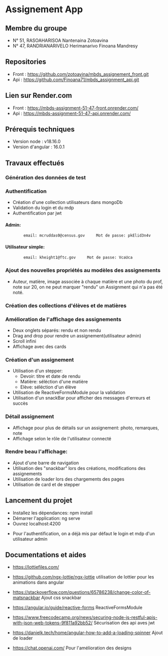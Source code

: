 # Assignement App
## Membre du groupe 
- N° 51, RASOAHARISOA Nantenaina Zotoavina
- N° 47, RANDRIANARIVELO Herimanarivo Finoana Mandresy

## Repositories
- Front : https://github.com/zotoavina/mbds_assignement_front.git
- Api : https://github.com/Finoana71/mbds_assignment_api.git

## Lien sur Render.com
- Front : https://mbds-assignment-51-47-front.onrender.com/
- Api : https://mbds-assignment-51-47-api.onrender.com/

## Prérequis techniques
- Version node : v18.16.0
- Version d'angular : 16.0.1

## Travaux effectués

### Génération des données de test
###  Authentification
- Création d'une collection utilisateurs dans mongoDb
- Validation du login et du mdp
- Authentification par jwt

#### Admin: 
			email: mcruddas0@census.gov  	Mot de passe: pkElid3n4v
#### Utilisateur simple: 
			email: kheight1@ftc.gov  	Mot de passe: VcaUca

### Ajout des nouvelles propriétés au modèles des assignements
- Auteur, matière, image associée à chaque matière et une photo du prof,
note sur 20, on ne peut marquer "rendu" un Assignment qui n'a pas été noté.

### Création des collections d'élèves et de matières

### Amélioration de l'affichage des assignements
- Deux onglets séparés: rendu et non rendu
- Drag and drop pour rendre un assignement(utilisateur admin)
- Scroll infini
- Affichage avec des cards

###  Création d'un assignement
- Utilisation d'un stepper: 
	-	Devoir: titre et date de rendu
	-	Matière: séléction d'une matière
	- Elève: séléction d'un élève
- Utilisation de ReactiveFormsModule pour la validation
- Utilisation d'un snackBar pour afficher des messages d'erreurs et succès

### Détail assignement 
- Affichage pour plus de détails sur un assignement: photo, remarques, note 
- Affichage selon le rôle de l'utilisateur connecté

### Rendre beau l'affichage:
- Ajout d'une barre de navigation
- Utilisation des "snackbar" lors des créations, modifications des assignements
- Utilisation de loader lors des chargements des pages
- Utilisation de card et de stepper

## Lancement du projet
- Installez les dépendances:
  npm install
- Démarrer l'application:
  ng serve
- Ouvrez localhost:4200
* Pour l'authentification, on a déjà mis par défaut
 le login et mdp d'un utilisateur admin

## Documentations et aides
- https://lottiefiles.com/ 
- https://github.com/ngx-lottie/ngx-lottie
utilisation de lottier pour les animations dans angular

- https://stackoverflow.com/questions/65786238/change-color-of-matsnackbar
Ajout css snackbar

- https://angular.io/guide/reactive-forms
ReactiveFormsModule 

- https://www.freecodecamp.org/news/securing-node-js-restful-apis-with-json-web-tokens-9f811a92bb52/
Sécurisation des api aves jwt

- https://danielk.tech/home/angular-how-to-add-a-loading-spinner
Ajout de loader

- https://chat.openai.com/
Pour l'amélioration des designs
